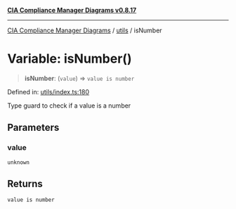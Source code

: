 [**CIA Compliance Manager Diagrams v0.8.17**](../../README.md)

***

[CIA Compliance Manager Diagrams](../../modules.md) / [utils](../README.md) / isNumber

# Variable: isNumber()

> **isNumber**: (`value`) => `value is number`

Defined in: [utils/index.ts:180](https://github.com/Hack23/cia-compliance-manager/blob/6a2219920f4c187f7eafa3e355e36b35c9c19248/src/utils/index.ts#L180)

Type guard to check if a value is a number

## Parameters

### value

`unknown`

## Returns

`value is number`
